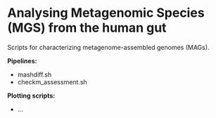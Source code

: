 Analysing Metagenomic Species (MGS) from the human gut
============================================

Scripts for characterizing metagenome-assembled genomes (MAGs).

<b>Pipelines:</b>
* mashdiff.sh
* checkm_assessment.sh

<b>Plotting scripts:</b>
* ...
